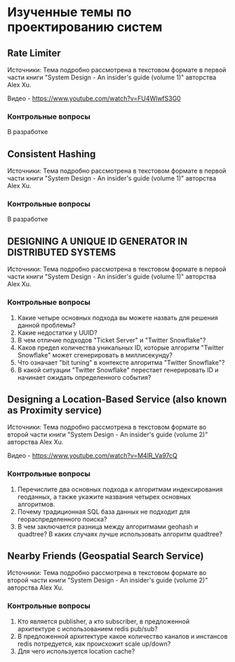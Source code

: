 # Изученные темы по проектированию систем

## Rate Limiter
Источники: Тема подробно рассмотрена в текстовом формате в первой части книги "System Design - An insider's guide (volume 1)" авторства Alex Xu.

Видео - https://www.youtube.com/watch?v=FU4WlwfS3G0
### Контрольные вопросы
В разработке

## Consistent Hashing
Источники: Тема подробно рассмотрена в текстовом формате в первой части книги "System Design - An insider's guide (volume 1)" авторства Alex Xu.
### Контрольные вопросы
В разработке

## DESIGNING A UNIQUE ID GENERATOR IN DISTRIBUTED SYSTEMS

Источники: Тема подробно рассмотрена в текстовом формате в первой части книги "System Design - An insider's guide (volume 1)" авторства Alex Xu.

### Контрольные вопросы
1. Какие четыре основных подхода вы можете назвать для решения данной проблемы?
1. Какие недостатки у UUID?
1. В чем отличие подходов "Ticket Server" и "Twitter Snowflake"?
1. Каков предел количества уникальных ID, которые алгоритм "Twitter Snowflake" может сгенерировать в миллисекунду?
1. Что означает "bit tuning" в контексте алгоритма "Twitter Snowflake"?
1. В какой ситуации "Twitter Snowflake" перестает генерировать ID и начинает ожидать определенного события?


## Designing a Location-Based Service (also known as Proximity service)

Источники: Тема подробно рассмотрена в текстовом формате во второй части книги "System Design - An insider's guide (volume 2)" авторства Alex Xu.

Видео -  https://www.youtube.com/watch?v=M4lR_Va97cQ

### Контрольные вопросы
1. Перечислите два основных подхода к алгоритмам индексирования геоданных, а также укажите названия четырех основных алгоритмов.
1. Почему традиционная SQL база данных не подходит для геораспределенного поиска?
1. В чем заключается разница между алгоритмами geohash и quadtree? В каких случаях лучше использовать алгоритм quadtree?

## Nearby Friends (Geospatial Search Service)

Источники: Тема подробно рассмотрена в текстовом формате во второй части книги "System Design - An insider's guide (volume 2)" авторства Alex Xu.

### Контрольные вопросы
1. Кто является publisher, а кто subscriber, в предложенной архитектуре с использованием redis pub/sub? 
1. В предложенной архитектуре какое количество каналов и инстансов redis потредуется, как происхожит scale up/down?
1. Для чего используется location cache?